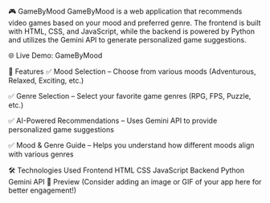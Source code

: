 🎮 GameByMood
GameByMood is a web application that recommends video games based on your mood and preferred genre. The frontend is built with HTML, CSS, and JavaScript, while the backend is powered by Python and utilizes the Gemini API to generate personalized game suggestions.

🌐 Live Demo: GameByMood

🚀 Features
✅ Mood Selection – Choose from various moods (Adventurous, Relaxed, Exciting, etc.)

✅ Genre Selection – Select your favorite game genres (RPG, FPS, Puzzle, etc.)

✅ AI-Powered Recommendations – Uses Gemini API to provide personalized game suggestions

✅ Mood & Genre Guide – Helps you understand how different moods align with various genres


🛠️ Technologies Used
Frontend
HTML
CSS
JavaScript
Backend
Python
Gemini API
📸 Preview
(Consider adding an image or GIF of your app here for better engagement!)
